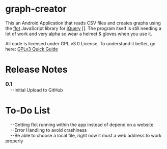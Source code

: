 [flot]:http://www.flotcharts.org/
[jQuery]:http://www.http://jquery.com/
[GPLv3 Quick Guide]: http://www.gnu.org/licenses/quick-guide-gplv3.html

graph-creator
=============

This an Android Application that reads CSV files and creates graphs using the [flot][] JavaScript library for [jQuery] []. The program itself is still needing a lot of work and very alpha so wear a helmet & gloves when you use it. 

All code is licensed under GPL v3.0 License. To understand it better, go here: [GPLv3 Quick Guide][]

Release Notes
=============
<big><b>0.1</b></big><br />
&nbsp;&nbsp;&nbsp;&nbsp;--Initial Upload to GitHub


To-Do List
===========
&nbsp;&nbsp;&nbsp;&nbsp;--Getting flot running within the app instead of depend on a website<br />
&nbsp;&nbsp;&nbsp;&nbsp;--Error Handling to avoid crashiness <br />
&nbsp;&nbsp;&nbsp;&nbsp;--Be able to choose a local file, right now it must a web address to work properly <br />

